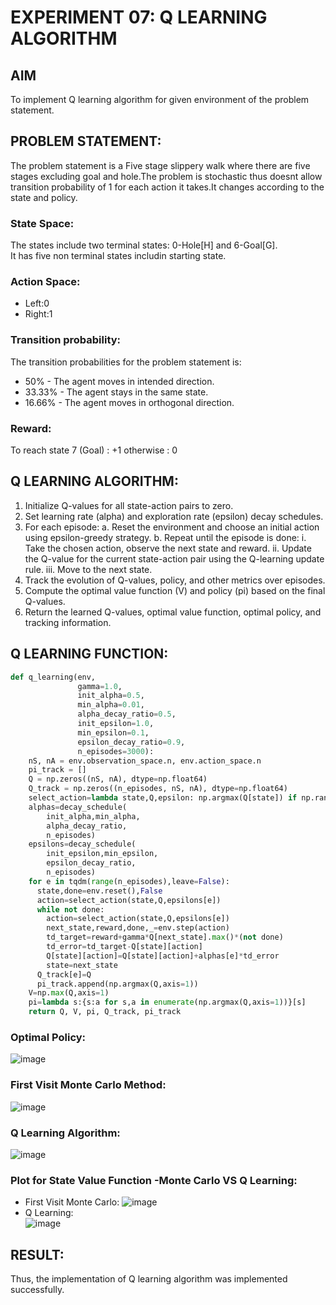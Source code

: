 # EXPERIMENT 07: Q LEARNING ALGORITHM


## AIM
To implement Q learning algorithm for given environment of the problem statement.

## PROBLEM STATEMENT:
The problem statement is a Five stage slippery walk where there are five stages excluding goal and hole.The problem is stochastic thus doesnt allow transition probability of 1 for each action it takes.It changes according to the state and policy.
### State Space:
The states include two terminal states: 0-Hole[H] and 6-Goal[G].  
It has five non terminal states includin starting state.
### Action Space:
* Left:0
* Right:1
### Transition probability:
The transition probabilities for the problem statement is:
* 50% - The agent moves in intended direction.
* 33.33% - The agent stays in the same state.
* 16.66% - The agent moves in orthogonal direction.
### Reward:
To reach state 7 (Goal) : +1
otherwise : 0

## Q LEARNING ALGORITHM:
1. Initialize Q-values for all state-action pairs to zero.
2. Set learning rate (alpha) and exploration rate (epsilon) decay schedules.
3. For each episode:
   a. Reset the environment and choose an initial action using epsilon-greedy strategy.
   b. Repeat until the episode is done:
      i. Take the chosen action, observe the next state and reward.
      ii. Update the Q-value for the current state-action pair using the Q-learning update rule.
      iii. Move to the next state.
4. Track the evolution of Q-values, policy, and other metrics over episodes.
5. Compute the optimal value function (V) and policy (pi) based on the final Q-values.
6. Return the learned Q-values, optimal value function, optimal policy, and tracking information.

## Q LEARNING FUNCTION:
``` python
def q_learning(env,
               gamma=1.0,
               init_alpha=0.5,
               min_alpha=0.01,
               alpha_decay_ratio=0.5,
               init_epsilon=1.0,
               min_epsilon=0.1,
               epsilon_decay_ratio=0.9,
               n_episodes=3000):
    nS, nA = env.observation_space.n, env.action_space.n
    pi_track = []
    Q = np.zeros((nS, nA), dtype=np.float64)
    Q_track = np.zeros((n_episodes, nS, nA), dtype=np.float64)
    select_action=lambda state,Q,epsilon: np.argmax(Q[state]) if np.random.random()>epsilon else np.random.randint(len(Q[state]))
    alphas=decay_schedule(
        init_alpha,min_alpha,
        alpha_decay_ratio,
        n_episodes)
    epsilons=decay_schedule(
        init_epsilon,min_epsilon,
        epsilon_decay_ratio,
        n_episodes)
    for e in tqdm(range(n_episodes),leave=False):
      state,done=env.reset(),False
      action=select_action(state,Q,epsilons[e])
      while not done:
        action=select_action(state,Q,epsilons[e])
        next_state,reward,done,_=env.step(action)
        td_target=reward+gamma*Q[next_state].max()*(not done)
        td_error=td_target-Q[state][action]
        Q[state][action]=Q[state][action]+alphas[e]*td_error
        state=next_state
      Q_track[e]=Q
      pi_track.append(np.argmax(Q,axis=1))
    V=np.max(Q,axis=1)
    pi=lambda s:{s:a for s,a in enumerate(np.argmax(Q,axis=1))}[s]
    return Q, V, pi, Q_track, pi_track
```
### Optimal Policy:  
![image](https://github.com/Rithigasri/Reinforcement-Learning/assets/93427256/fee60f33-1cca-45d2-9c4c-59bbfa4f8adc)
### First Visit Monte Carlo Method:
![image](https://github.com/Rithigasri/Reinforcement-Learning/assets/93427256/7ece11b1-a421-4d43-b019-f90bd6f63dd8)
### Q Learning Algorithm:
![image](https://github.com/Rithigasri/Reinforcement-Learning/assets/93427256/aeeb6566-059f-4d52-a83f-ae6b81fa3026)

### Plot for State Value Function -Monte Carlo VS Q Learning:
* First Visit Monte Carlo:
  ![image](https://github.com/Rithigasri/Reinforcement-Learning/assets/93427256/f02df975-7e22-4a2e-9452-b51509c1156e)
* Q Learning:  
![image](https://github.com/Rithigasri/Reinforcement-Learning/assets/93427256/af0d9d57-54b7-4e6e-b047-44b4e2baad50)

## RESULT:
Thus, the implementation of Q learning algorithm was implemented successfully.
